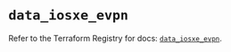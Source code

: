 # `data_iosxe_evpn`

Refer to the Terraform Registry for docs: [`data_iosxe_evpn`](https://registry.terraform.io/providers/ciscodevnet/iosxe/0.9.3/docs/data-sources/evpn).
